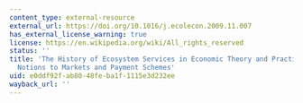 ```yaml
---
content_type: external-resource
external_url: https://doi.org/10.1016/j.ecolecon.2009.11.007
has_external_license_warning: true
license: https://en.wikipedia.org/wiki/All_rights_reserved
status: ''
title: 'The History of Ecosystem Services in Economic Theory and Practice: From Early
  Notions to Markets and Payment Schemes'
uid: e0ddf92f-ab80-48fe-ba1f-1115e3d232ee
wayback_url: ''
---
```

